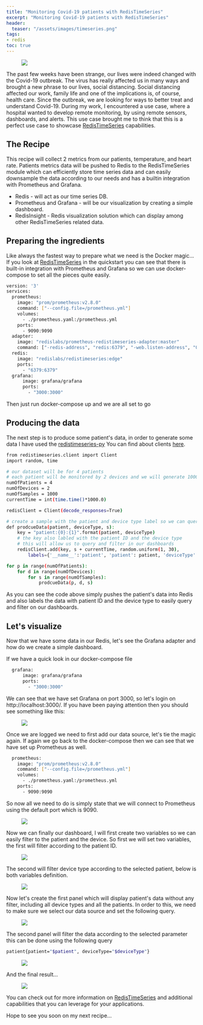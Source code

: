 ```yaml
---
title: "Monitoring Covid-19 patients with RedisTimeSeries"
excerpt: "Monitoring Covid-19 patients with RedisTimeSeries"
header:
  teaser: "/assets/images/timeseries.png"
tags:
- redis
toc: true
---
```


<figure>
    <a href="/assets/images/timeseries.png"><img src="/assets/images/timeseries.png"></a>
</figure>

The past few weeks have been strange, our lives were indeed changed with the Covid-19 outbreak. The virus has really affected us in many ways and brought a new phrase to our lives, social distancing. Social distancing affected our work, family life and one of the implications is, of course, health care. Since the outbreak, we are looking for ways to better treat and understand Covid-19. During my work, I encountered a use case, where a hospital wanted to develop remote monitoring, by using remote sensors, dashboards, and alerts. This use case brought me to think that this is a perfect use case to showcase [RedisTimeSeries](https://oss.redislabs.com/redistimeseries/) capabilities.

## The Recipe
This recipe will collect 2 metrics from our patients, temperature, and heart rate. Patients metrics data will be pushed to Redis to the RedisTimeSeries module which can efficiently store time series data and can easily downsample the data according to our needs and has a builtin integration with Prometheus and Grafana.
* Redis - will act as our time series DB.
* Prometheus and Grafana - will be our visualization by creating a simple dashboard.
* RedisInsight - Redis visualization solution which can display among other RedisTimeSeries related data.

## Preparing the ingredients
Like always the fastest way to prepare what we need is the Docker magic… If you look at [RedisTimeSeries](https://oss.redislabs.com/redistimeseries/) in the quickstart you can see that there is built-in integration with Prometheus and Grafana so we can use docker-compose to set all the pieces quite easily.

```bash
version: '3'
services:
  prometheus:
    image: "prom/prometheus:v2.8.0"
    command: ["--config.file=/prometheus.yml"]
    volumes:
      - ./prometheus.yaml:/prometheus.yml
    ports:
      - 9090:9090
  adapter:
    image: "redislabs/prometheus-redistimeseries-adapter:master"
    command: ["-redis-address", "redis:6379", "-web.listen-address", "0.0.0.0:9201"]
  redis:
    image: "redislabs/redistimeseries:edge"
    ports:
      - "6379:6379"
  grafana:
      image: grafana/grafana
      ports:
        - "3000:3000"
```

Then just run docker-compose up and we are all set to go

## Producing the data

The next step is to produce some patient's data, in order to generate some data I have used the [redistimeseries-py](https://github.com/RedisTimeSeries/redistimeseries-py)
You can find about clients [here](https://oss.redislabs.com/redistimeseries/#client-libraries).

```bash
from redistimeseries.client import Client
import random, time

# our dataset will be for 4 patients
# each patient will be monitored by 2 devices and we will generate 1000 random sample values
numOfPatients = 4
numOfDevices = 2
numOfSamples = 1000
currentTime = int(time.time()*1000.0)

redisClient = Client(decode_responses=True)

# create a sample with the patient and device type label so we can query by label
def prodcueData(patient, deviceType, s):
    key = "patient:{0}:{1}".format(patient, deviceType)
    # the key also labled with the patient ID and the device type
    # this will allow us to query and filter in our dashboards
    redisClient.add(key, s + currentTime, random.uniform(1, 30), 
        labels={'__name__':'patient', 'patient': patient, 'deviceType':deviceType})

for p in range(numOfPatients):
    for d in range(numOfDevices):
        for s in range(numOfSamples):
            prodcueData(p, d, s)
```

As you can see the code above simply pushes the patient's data into Redis and also labels the data with patient ID and the device type to easily query and filter on our dashboards.

## Let's visualize

Now that we have some data in our Redis, let's see the Grafana adapter and how do we create a simple dashboard.

If we have a quick look in our docker-compose file
```bash
  grafana:
      image: grafana/grafana
      ports:
        - "3000:3000"
```

We can see that we have set Grafana on port 3000, so let's login on http://localhost:3000/. If you have been paying attention then you should see something like this:

<figure>
    <a href="/assets/images/grafana_login.png"><img src="/assets/images/grafana_login.png"></a>
</figure>

Once we are logged we need to first add our data source, let's tie the magic again. If again we go back to the docker-compose then we can see that we have set up Prometheus as well. 

```bash
  prometheus:
    image: "prom/prometheus:v2.8.0"
    command: ["--config.file=/prometheus.yml"]
    volumes:
      - ./prometheus.yaml:/prometheus.yml
    ports:
      - 9090:9090
```

So now all we need to do is simply state that we will connect to Prometheus using the default port which is 9090.

<figure>
    <a href="/assets/images/create_datasource_details.png"><img src="/assets/images/create_datasource_details.png"></a>
</figure>

Now we can finally our dashboard, I will first create two variables so we can easily filter to the patient and the device. So first we will set two variables, the first will filter according to the patient ID.

<figure>
    <a href="/assets/images/grafana_variable_details.png"><img src="/assets/images/grafana_variable_details.png"></a>
</figure>

The second will filter device type according to the selected patient, below is both variables definition.

<figure>
    <a href="/assets/images/grafana_variables.png"><img src="/assets/images/grafana_variables.png"></a>
</figure>

Now let's create the first panel which will display patient's data without any filter, including all device types and all the patients. In order to this, we need to make sure we select our data source and set the following query.

<figure>
    <a href="/assets/images/patients_panel.png"><img src="/assets/images/patients_panel.png"></a>
</figure>

The second panel will filter the data according to the selected parameter this can be done using the following query

```bash
patient{patient="$patient", deviceType="$deviceType"}
```
<figure>
    <a href="/assets/images/by_patient_panel.png"><img src="/assets/images/by_patient_panel.png"></a>
</figure>

And the final result...

<figure>
    <a href="/assets/images/dashboard.png"><img src="/assets/images/dashboard.png"></a>
</figure>


You can check out for more information on [RedisTimeSeries](https://oss.redislabs.com/redistimeseries/) and additional capabilities that you can leverage for your applications.

Hope to see you soon on my next recipe...
